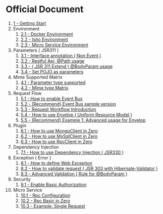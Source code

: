 # Official Document

1. [1 - Getting Start](zero-starter.md)
2. Environment
   1. [2.1 - Docker Environment](zero-docker.md)
   2. [2.2 - Isito Environment](zero-istio.md)
   3. [2.3 - Micro Service Environment](23-micro-service-environment.md)
3. Parameters \( JSR311 \)
   1. [3.1 - Interface annotation \( Non Event \)](zero-interface.md)
   2. [3.2 - Restful Api, @Path usage](zero-path.md)
   3. [3.3 - \( JSR 311 Extend \) @BodyParam usage](zero-param.md)
   4. [3.4 - Set POJO as parameters](zero-pojo.md)
4. Mime Supported Matrix
   1. [4.1 - Parameter type supported](zero-typed.md)
   2. [4.2 - Mime type Matrix](zero-mime.md)
5. Request Flow
   1. [5.1 - How to enable Event Bus](zero-worker.md)
   2. [5.2 - \(Recommend\) Event Bus sample version](zero-ebs.md)
   3. [5.3 - Request Workflow Introduction](zero-mode.md)
   4. [5.4 - How to use Envelop \( Uniform Resource Model \)](zero-envelop.md)
   5. [5.5 - \(Recommend\) Example 1: Advanced usage for Envelop](zero-uniform.md)
6. Plugin
   1. [6.1 - How to use MongoClient in Zero](zero-mongo.md)
   2. [6.2 - How to use MySqlClient in Zero](zero-mysql.md)
   3. [6.3 - How to use RpcClient in Zero](63-how-to-use-rpcclient-in-zero.md)
7. Dependency Injection
   1. [7.1 - How to use Dependency Injection \( JSR330 \)](zero-di.md)
8. Exception \( Error \)
   1. [8.1 - How to define Web Exception](zero-error.md)
   2. [8.2 - How to validate request \( JSR 303 with Hibernate-Validator \)](zero-validate.md)
   3. [8.3 - Advanced Validation \( Rule for @BodyParam \)](zero-verify.md)
9. Security
   1. [9.1 - Enable Basic Authorization](91-enable-basic-authorization.md)
10. Micro Service
    1. [10.1 - Rpc Configuration](101-rpc-configuration.md)
    2. [10.2 - Rpc Basic in Zero](102-single-rpc.md)
    3. [10.3 - Example: Single Request](103-example-single-request.md)



